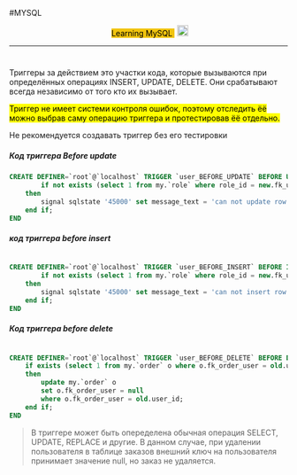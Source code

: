 

#MYSQL 
<div align="center">
<span class='flair' style='background-color:#F1C40F;color:#000;margin:5px'>
Learning MySQL
</span>
<img width="20" height="20" src="https://www.flaticon.com/svg/static/icons/svg/945/945147.svg">
</div>

<hr>

#
Триггеры за действием это участки кода, которые вызываются при определённых операциях INSERT, UPDATE, DELETE. Они срабатывают всегда независимо от того кто их вызывает.


<mark>Триггер не имеет системи контроля ошибок, поэтому отследить ёё можно выбрав саму операцию триггера и протестировав ёё отдельно. </mark>

Не рекомендуется создавать триггер без его тестировки


##### Код триггера Before update
```sql
CREATE DEFINER=`root`@`localhost` TRIGGER `user_BEFORE_UPDATE` BEFORE UPDATE ON `user` FOR EACH ROW BEGIN
		if not exists (select 1 from my.`role` where role_id = new.fk_user_to_role)
    then 
		signal sqlstate '45000' set message_text = 'can not update row. There is no the role_id';
	end if;
END

```

##### код триггера before insert
```sql

CREATE DEFINER=`root`@`localhost` TRIGGER `user_BEFORE_INSERT` BEFORE INSERT ON `user` FOR EACH ROW BEGIN
		if not exists (select 1 from my.`role` where role_id = new.fk_user_to_role)
    then 
		signal sqlstate '45000' set message_text = 'can not insert row. There is no the role_id';
	end if;
END

```

##### Код триггера before delete
```sql

CREATE DEFINER=`root`@`localhost` TRIGGER `user_BEFORE_DELETE` BEFORE DELETE ON `user` FOR EACH ROW BEGIN
	if exists (select 1 from my.`order` o where o.fk_order_user = old.user_id)
    then 
		update my.`order` o
        set o.fk_order_user = null
        where o.fk_order_user = old.user_id;
	end if;
END

```

> В триггере может быть опеределена обычная операция SELECT, UPDATE, REPLACE  и другие. 
> В данном случае, при удалении пользователя в таблице заказов внешний ключ на пользователя принимает значение null, но заказ не удаляется.